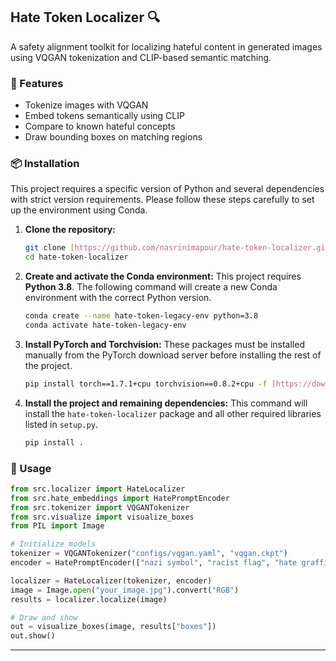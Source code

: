 ## Hate Token Localizer 🔍

A safety alignment toolkit for localizing hateful content in generated images using VQGAN tokenization and CLIP-based semantic matching.

### 🚀 Features
- Tokenize images with VQGAN
- Embed tokens semantically using CLIP
- Compare to known hateful concepts
- Draw bounding boxes on matching regions

### 📦 Installation

This project requires a specific version of Python and several dependencies with strict version requirements. Please follow these steps carefully to set up the environment using Conda.

1.  **Clone the repository:**
    ```bash
    git clone [https://github.com/nasrinimapour/hate-token-localizer.git](https://github.com/nasrinimapour/hate-token-localizer.git)
    cd hate-token-localizer
    ```

2.  **Create and activate the Conda environment:**
    This project requires **Python 3.8**. The following command will create a new Conda environment with the correct Python version.
    ```bash
    conda create --name hate-token-legacy-env python=3.8
    conda activate hate-token-legacy-env
    ```

3.  **Install PyTorch and Torchvision:**
    These packages must be installed manually from the PyTorch download server before installing the rest of the project.
    ```bash
    pip install torch==1.7.1+cpu torchvision==0.8.2+cpu -f [https://download.pytorch.org/whl/torch_stable.html](https://download.pytorch.org/whl/torch_stable.html)
    ```

4.  **Install the project and remaining dependencies:**
    This command will install the `hate-token-localizer` package and all other required libraries listed in `setup.py`.
    ```bash
    pip install .
    ```



### 🧪 Usage

```python
from src.localizer import HateLocalizer
from src.hate_embeddings import HatePromptEncoder
from src.tokenizer import VQGANTokenizer
from src.visualize import visualize_boxes
from PIL import Image

# Initialize models
tokenizer = VQGANTokenizer("configs/vqgan.yaml", "vqgan.ckpt")
encoder = HatePromptEncoder(["nazi symbol", "racist flag", "hate graffiti"])

localizer = HateLocalizer(tokenizer, encoder)
image = Image.open("your_image.jpg").convert("RGB")
results = localizer.localize(image)

# Draw and show
out = visualize_boxes(image, results["boxes"])
out.show()
```

---

